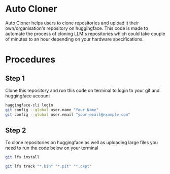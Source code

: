# Auto Cloner

Auto Cloner helps users to clone repositories and upload it their own/organisation's repository on huggingface. This code is made to automate the process of cloning LLM's repositories which could take couple of minutes to an hour depending on your hardware specifications. 

# Procedures

## Step 1

Clone this repository and run this code on terminal to login to your git and huggingface account

```bash
huggingface-cli login
git config --global user.name "Your Name"
git config --global user.email "your-email@example.com"
```

## Step 2

To clone repositories on huggingface as well as uploading large files you need to run the code below on your terminal

``` bash
git lfs install
```

```bash
git lfs track "*.bin" "*.pit" "*.ckpt"
```